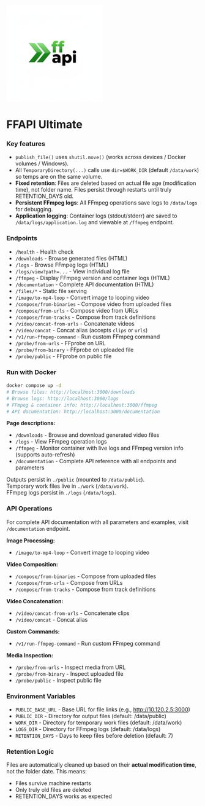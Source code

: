 
<img src="https://github.com/hastla007/ffapi/blob/main/logo-ffapi.png?raw=true" alt="ffapi Logo" width="50%" height="50%" >


# FFAPI Ultimate

### Key features
- `publish_file()` uses `shutil.move()` (works across devices / Docker volumes / Windows).
- All `TemporaryDirectory(...)` calls use `dir=$WORK_DIR` (default `/data/work`) so temps are on the same volume.
- **Fixed retention**: Files are deleted based on actual file age (modification time), not folder name. Files persist through restarts until truly RETENTION_DAYS old.
- **Persistent FFmpeg logs**: All FFmpeg operations save logs to `/data/logs` for debugging.
- **Application logging**: Container logs (stdout/stderr) are saved to `/data/logs/application.log` and viewable at `/ffmpeg` endpoint.

### Endpoints
- `/health` - Health check
- `/downloads` - Browse generated files (HTML)
- `/logs` - Browse FFmpeg logs (HTML)
- `/logs/view?path=...` - View individual log file
- `/ffmpeg` - Display FFmpeg version and container logs (HTML)
- `/documentation` - Complete API documentation (HTML)
- `/files/*` - Static file serving
- `/image/to-mp4-loop` - Convert image to looping video
- `/compose/from-binaries` - Compose video from uploaded files
- `/compose/from-urls` - Compose video from URLs
- `/compose/from-tracks` - Compose from track definitions
- `/video/concat-from-urls` - Concatenate videos
- `/video/concat` - Concat alias (accepts `clips` or `urls`)
- `/v1/run-ffmpeg-command` - Run custom FFmpeg command
- `/probe/from-urls` - FFprobe on URL
- `/probe/from-binary` - FFprobe on uploaded file
- `/probe/public` - FFprobe on public file

### Run with Docker
```bash
docker compose up -d
# Browse files: http://localhost:3000/downloads
# Browse logs: http://localhost:3000/logs
# FFmpeg & container info: http://localhost:3000/ffmpeg
# API documentation: http://localhost:3000/documentation
```

**Page descriptions:**
- `/downloads` - Browse and download generated video files
- `/logs` - View FFmpeg operation logs
- `/ffmpeg` - Monitor container with live logs and FFmpeg version info (supports auto-refresh)
- `/documentation` - Complete API reference with all endpoints and parameters

Outputs persist in `./public` (mounted to `/data/public`).  
Temporary work files live in `./work` (`/data/work`).  
FFmpeg logs persist in `./logs` (`/data/logs`).

### API Operations

For complete API documentation with all parameters and examples, visit `/documentation` endpoint.

**Image Processing:**
- `/image/to-mp4-loop` - Convert image to looping video

**Video Composition:**
- `/compose/from-binaries` - Compose from uploaded files
- `/compose/from-urls` - Compose from URLs  
- `/compose/from-tracks` - Compose from track definitions

**Video Concatenation:**
- `/video/concat-from-urls` - Concatenate clips
- `/video/concat` - Concat alias

**Custom Commands:**
- `/v1/run-ffmpeg-command` - Run custom FFmpeg command

**Media Inspection:**
- `/probe/from-urls` - Inspect media from URL
- `/probe/from-binary` - Inspect uploaded file
- `/probe/public` - Inspect public file

### Environment Variables
- `PUBLIC_BASE_URL` - Base URL for file links (e.g., http://10.120.2.5:3000)
- `PUBLIC_DIR` - Directory for output files (default: /data/public)
- `WORK_DIR` - Directory for temporary work files (default: /data/work)
- `LOGS_DIR` - Directory for FFmpeg logs (default: /data/logs)
- `RETENTION_DAYS` - Days to keep files before deletion (default: 7)

### Retention Logic
Files are automatically cleaned up based on their **actual modification time**, not the folder date. This means:
- Files survive machine restarts
- Only truly old files are deleted
- RETENTION_DAYS works as expected
